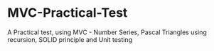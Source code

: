 # MVC-Practical-Test
A Practical test, using MVC - Number Series, Pascal Triangles using recursion, SOLID principle and Unit testing
